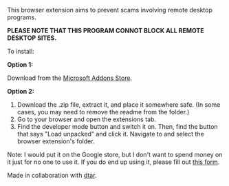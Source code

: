 This browser extension aims to prevent scams involving remote desktop programs.

**PLEASE NOTE THAT THIS PROGRAM CONNOT BLOCK ALL REMOTE DESKTOP SITES.**

To install:

  **Option 1:**

   Download from the [Microsoft Addons Store](https://microsoftedge.microsoft.com/addons/detail/scamblocker/gfjjofefghaipfeeenanghkapgmjogbn).
  
  **Option 2:**

   1. Download the .zip file, extract it, and place it somewhere safe. (In some cases, you may need to remove the readme from the folder.)
   2. Go to your browser and open the extensions tab.
   3. Find the developer mode button and switch it on. Then, find the button that says "Load unpacked" and click it. Navigate to and select the browser extension's folder.

Note: I would put it on the Google store, but I don't want to spend money on it just for no one to use it. If you do end up using it, please fill out [this form](https://forms.gle/fP2mt3K2gyfqpaiE8).

Made in collaboration with [dtar](https://github.com/dtar-github).
